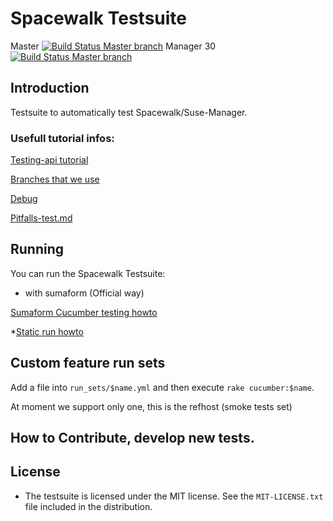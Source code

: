 
# Spacewalk Testsuite

Master
[![Build Status Master branch](https://travis-ci.org/SUSE/spacewalk-testsuite-base.svg?branch=master)](https://travis-ci.org/SUSE/spacewalk-testsuite-base)
Manager 30
[![Build Status Master branch](https://travis-ci.org/SUSE/spacewalk-testsuite-base.svg?branch=manager30)](https://travis-ci.org/SUSE/spacewalk-testsuite-base)


## Introduction

Testsuite to automatically test Spacewalk/Suse-Manager.

### Usefull tutorial infos:

[Testing-api tutorial](docs/api-call.md)

[Branches that we use](docs/branches.md)

[Debug](docs/Debug.md)

[Pitfalls-test.md](docs/Pitfalls)

## Running

You can run the Spacewalk Testsuite:

* with sumaform (Official way)

[Sumaform Cucumber testing howto](docs/sumaform-howto.md)

*[Static run howto](docs/static-run.md)


## Custom feature run sets

Add a file into `run_sets/$name.yml` and then execute `rake cucumber:$name`.

At moment we support only one, this is the refhost (smoke tests set)

## How to Contribute, develop new tests.


## License

* The testsuite is licensed under the MIT license. See the `MIT-LICENSE.txt` file included in the distribution.




